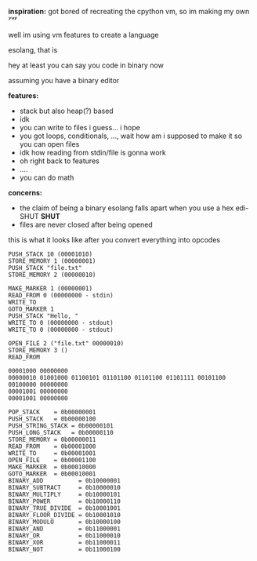 **inspiration:** got bored of recreating the cpython vm, so im making my own *ʸᵃʸ*

well im using vm features to create a language

esolang, that is

hey at least you can say you code in binary now

assuming you have a binary editor

**features:**
- stack but also heap(?) based
- idk
- you can write to files i guess... i hope
- you got loops, conditionals, ..., wait how am i supposed to make it so you can open files
- idk how reading from stdin/file is gonna work
- oh right back to features
- ....
- you can do math


**concerns:**
- the claim of being a binary esolang falls apart when you use a hex edi- SHUT **SHUT**
- files are never closed after being opened

this is what it looks like after you convert everything into opcodes
```
PUSH_STACK 10 (00001010)
STORE_MEMORY 1 (00000001)
PUSH_STACK "file.txt"
STORE_MEMORY 2 (00000010)

MAKE_MARKER 1 (00000001)
READ_FROM 0 (00000000 - stdin)
WRITE_TO
GOTO_MARKER 1
PUSH_STACK "Hello, "
WRITE_TO 0 (00000000 - stdout)
WRITE_TO 0 (00000000 - stdout)

OPEN_FILE 2 ("file.txt" 00000010)
STORE_MEMORY 3 ()
READ_FROM 
```
```
00001000 00000000
00000010 01001000 01100101 01101100 01101100 01101111 00101100 00100000 00000000
00001001 00000000
00001001 00000000
```


```
POP_STACK    = 0b00000001
PUSH_STACK   = 0b00000100
PUSH_STRING_STACK = 0b00000101
PUSH_LONG_STACK   = 0b00000110
STORE_MEMORY = 0b00000011
READ_FROM    = 0b00001000
WRITE_TO     = 0b00001001
OPEN_FILE    = 0b00001100
MAKE_MARKER  = 0b00010000
GOTO_MARKER  = 0b00010001
BINARY_ADD          = 0b10000001
BINARY_SUBTRACT     = 0b10000010
BINARY_MULTIPLY     = 0b10000101
BINARY_POWER        = 0b10000110
BINARY_TRUE_DIVIDE  = 0b10001001
BINARY_FLOOR_DIVIDE = 0b10001010
BINARY_MODULO       = 0b10000100
BINARY_AND          = 0b11000001
BINARY_OR           = 0b11000010
BINARY_XOR          = 0b11000011
BINARY_NOT          = 0b11000100
```
